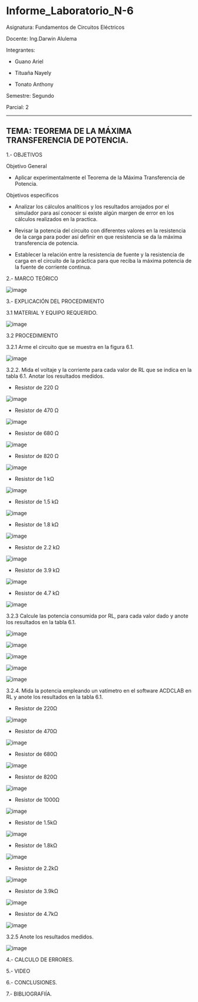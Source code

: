 # Informe_Laboratorio_N-6

Asignatura: Fundamentos de Circuitos Eléctricos

Docente: Ing.Darwin Alulema

Integrantes:

* Guano Ariel

* Tituaña Nayely

* Tonato Anthony

Semestre: Segundo

Parcial: 2

--------------------------------------------------------------------------------------------------------------------------
TEMA: TEOREMA DE LA MÁXIMA TRANSFERENCIA DE POTENCIA.
--------------------------------------------------------------------------------------------------------------------------

1.- OBJETIVOS

Objetivo General

* Aplicar experimentalmente el Teorema de la Máxima Transferencia de Potencia.

Objetivos especificos

* Analizar los cálculos analíticos y los resultados arrojados por el simulador para así conocer si existe algún margen de error en los cálculos realizados en la practica.

* Revisar la potencia del circuito con diferentes valores en la resistencia de la carga para poder así definir en que resistencia se da la máxima transferencia 
de potencia.

* Establecer la relación entre la resistencia de fuente y la resistencia de carga en el circuito de la práctica para que reciba la máxima potencia de la fuente de corriente continua.

2.- MARCO TEÓRICO

![image](https://user-images.githubusercontent.com/105722861/178858384-63b8a4a5-6fac-426f-b6af-0727ba3fe6ce.png)

3.- EXPLICACIÓN DEL PROCEDIMIENTO

3.1 MATERIAL Y EQUIPO REQUERIDO.

![image](https://user-images.githubusercontent.com/105722861/178867359-7c1f0d31-f414-4fdf-8977-2b0035559952.png)

3.2 PROCEDIMIENTO

3.2.1 Arme el circuito que se muestra en la figura 6.1.

![image](https://user-images.githubusercontent.com/105722861/178867451-6d8b1279-c480-41c1-9ff4-e04ad4e5076c.png)

3.2.2. Mida el voltaje y la corriente para cada valor de RL que se indica en la tabla 6.1. Anotar los resultados medidos.

* Resistor de 220 Ω

![image](https://user-images.githubusercontent.com/105722861/178869371-6a386d9e-4ae3-465e-b23a-64500e305765.png)

* Resistor de 470 Ω

![image](https://user-images.githubusercontent.com/105722861/178871589-ba3bef74-51ad-4eff-ad08-93b5d0628155.png)

* Resistor de 680 Ω

![image](https://user-images.githubusercontent.com/105722861/178872108-51d944d5-2778-4970-9d33-f1634a01f454.png)

* Resistor de 820 Ω

![image](https://user-images.githubusercontent.com/105722861/178872574-82d6c780-b611-485f-b852-2d7d1f0d9a12.png)

* Resistor de 1 kΩ

![image](https://user-images.githubusercontent.com/105722861/178873053-c08454e3-b476-4149-93b2-b94bbd95764c.png)

* Resistor de 1.5 kΩ

![image](https://user-images.githubusercontent.com/105722861/178873578-6be07284-982e-434b-89af-f88fa9075127.png)

* Resistor de 1.8 kΩ

![image](https://user-images.githubusercontent.com/105722861/178874023-878647d1-3550-4656-980e-ba15616054c0.png)

* Resistor de 2.2 kΩ

![image](https://user-images.githubusercontent.com/105722861/178874521-f4dd0f90-8913-4082-a86e-dd2fad8bd98a.png)

* Resistor de 3.9 kΩ

![image](https://user-images.githubusercontent.com/105722861/178874906-016f6808-c128-471b-82d5-796909c1fa74.png)

* Resistor de 4.7 kΩ

![image](https://user-images.githubusercontent.com/105722861/178875176-7f42386c-9aec-4193-901e-2b2c09be937a.png)

3.2.3 Calcule las potencia consumida por RL, para cada valor dado y anote los resultados en la tabla 6.1.

![image](https://user-images.githubusercontent.com/105722861/178880294-8e38c278-6eab-49fe-9ef2-5a6202f0b584.png)

![image](https://user-images.githubusercontent.com/105722861/178891347-9a3ccc5a-9542-4f8d-be9c-60306c64b69e.png)

![image](https://user-images.githubusercontent.com/105722861/178891374-9eae5891-bdb8-4f6c-a4c8-bfe1c9b85d6d.png)

![image](https://user-images.githubusercontent.com/105722861/178891398-2e2c3e0b-6865-445d-a577-5ce592c9b48e.png)

![image](https://user-images.githubusercontent.com/105722861/178891402-4d13cb2a-6280-4fdb-835c-449a5810541d.png)

3.2.4. Mida la potencia empleando un vatímetro en el software ACDCLAB en RL y anote los resultados en la tabla 6.1.

* Resistor de 220Ω

![image](https://user-images.githubusercontent.com/105722861/178886449-f7a81f8e-6b14-46b9-8650-a4c6cc76fcf1.png)

* Resistor de 470Ω

![image](https://user-images.githubusercontent.com/105722861/178886536-09473479-65cd-4a43-a0c0-f4b6576cb7c5.png)

* Resistor de 680Ω

![image](https://user-images.githubusercontent.com/105722861/178886655-a8eb6173-7ce8-455e-9841-abd72fb8b28c.png)

* Resistor de 820Ω

![image](https://user-images.githubusercontent.com/105722861/178886773-21651131-9bf9-44ef-a4f6-d9ada71cb370.png)

* Resistor de 1000Ω

![image](https://user-images.githubusercontent.com/105722861/178886910-5f65ae31-09c7-4050-a0a5-9c636c930b2e.png)

* Resistor de 1.5kΩ

![image](https://user-images.githubusercontent.com/105722861/178890233-b3daafff-d2c6-410c-b12a-9c49c0fcadc9.png)

* Resistor de 1.8kΩ

![image](https://user-images.githubusercontent.com/105722861/178890379-d6b956ed-28f5-4657-95a8-62acc2ec726d.png)

* Resistor de 2.2kΩ

![image](https://user-images.githubusercontent.com/105722861/178890695-2fb04ce9-8461-4f68-aebe-4531f1e89388.png)

* Resistor de 3.9kΩ

![image](https://user-images.githubusercontent.com/105722861/178890812-849c98b1-6d9f-4da2-b262-bf8712e0338d.png)

* Resistor de 4.7kΩ

![image](https://user-images.githubusercontent.com/105722861/178891179-0c3293e7-b086-4a68-bbc2-c43bfac749e4.png)

3.2.5 Anote los resultados medidos.

![image](https://user-images.githubusercontent.com/105722861/178896266-10e1e96a-0edb-4c3e-82d5-aeb90d5e25cc.png)

4.- CALCULO DE ERRORES.

5.- VIDEO

6.- CONCLUSIONES.

7.- BIBLIOGRAFIÍA.




